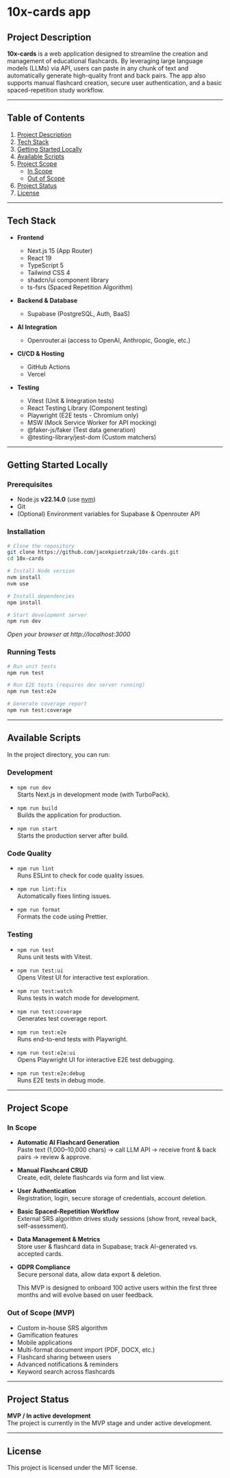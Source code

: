 # 10x-cards app

## Project Description

**10x-cards** is a web application designed to streamline the creation and management of educational flashcards. By leveraging large language models (LLMs) via API, users can paste in any chunk of text and automatically generate high-quality front and back pairs. The app also supports manual flashcard creation, secure user authentication, and a basic spaced-repetition study workflow.

---

## Table of Contents

1. [Project Description](#project-description)
2. [Tech Stack](#tech-stack)
3. [Getting Started Locally](#getting-started-locally)
4. [Available Scripts](#available-scripts)
5. [Project Scope](#project-scope)
   - [In Scope](#in-scope)
   - [Out of Scope](#out-of-scope)
6. [Project Status](#project-status)
7. [License](#license)

---

## Tech Stack

- **Frontend**

  - Next.js 15 (App Router)
  - React 19
  - TypeScript 5
  - Tailwind CSS 4
  - shadcn/ui component library
  - ts-fsrs (Spaced Repetition Algorithm)

- **Backend & Database**

  - Supabase (PostgreSQL, Auth, BaaS)

- **AI Integration**

  - Openrouter.ai (access to OpenAI, Anthropic, Google, etc.)

- **CI/CD & Hosting**
  - GitHub Actions
  - Vercel

- **Testing**
  - Vitest (Unit & Integration tests)
  - React Testing Library (Component testing)
  - Playwright (E2E tests - Chromium only)
  - MSW (Mock Service Worker for API mocking)
  - @faker-js/faker (Test data generation)
  - @testing-library/jest-dom (Custom matchers)

---

## Getting Started Locally

### Prerequisites

- Node.js **v22.14.0** (use [nvm](https://github.com/nvm-sh/nvm))
- Git
- (Optional) Environment variables for Supabase & Openrouter API

### Installation

```bash
# Clone the repository
git clone https://github.com/jacekpietrzak/10x-cards.git
cd 10x-cards

# Install Node version
nvm install
nvm use

# Install dependencies
npm install

# Start development server
npm run dev
```

_Open your browser at http://localhost:3000_

### Running Tests

```bash
# Run unit tests
npm run test

# Run E2E tests (requires dev server running)
npm run test:e2e

# Generate coverage report
npm run test:coverage
```

---

## Available Scripts

In the project directory, you can run:

### Development

- `npm run dev`  
  Starts Next.js in development mode (with TurboPack).

- `npm run build`  
  Builds the application for production.

- `npm run start`  
  Starts the production server after build.

### Code Quality

- `npm run lint`  
  Runs ESLint to check for code quality issues.

- `npm run lint:fix`  
  Automatically fixes linting issues.

- `npm run format`  
  Formats the code using Prettier.

### Testing

- `npm run test`  
  Runs unit tests with Vitest.

- `npm run test:ui`  
  Opens Vitest UI for interactive test exploration.

- `npm run test:watch`  
  Runs tests in watch mode for development.

- `npm run test:coverage`  
  Generates test coverage report.

- `npm run test:e2e`  
  Runs end-to-end tests with Playwright.

- `npm run test:e2e:ui`  
  Opens Playwright UI for interactive E2E test debugging.

- `npm run test:e2e:debug`  
  Runs E2E tests in debug mode.

---

## Project Scope

### In Scope

- **Automatic AI Flashcard Generation**  
  Paste text (1,000–10,000 chars) → call LLM API → receive front & back pairs → review & approve.

- **Manual Flashcard CRUD**  
  Create, edit, delete flashcards via form and list view.

- **User Authentication**  
  Registration, login, secure storage of credentials, account deletion.

- **Basic Spaced-Repetition Workflow**  
  External SRS algorithm drives study sessions (show front, reveal back, self-assessment).

- **Data Management & Metrics**  
  Store user & flashcard data in Supabase; track AI-generated vs. accepted cards.

- **GDPR Compliance**  
  Secure personal data, allow data export & deletion.

  This MVP is designed to onboard 100 active users within the first three months and will evolve based on user feedback.

### Out of Scope (MVP)

- Custom in-house SRS algorithm
- Gamification features
- Mobile applications
- Multi-format document import (PDF, DOCX, etc.)
- Flashcard sharing between users
- Advanced notifications & reminders
- Keyword search across flashcards

---

## Project Status

**MVP / In active development**  
The project is currently in the MVP stage and under active development.

---

## License

This project is licensed under the MIT license.
